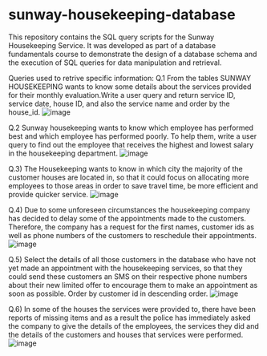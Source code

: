 # sunway-housekeeping-database
This repository contains the SQL query scripts for the Sunway Housekeeping Service.
It was developed as part of a database fundamentals course to demonstrate the design of a database schema and the execution of SQL queries for data manipulation and retrieval.

Queries used to retrive specific information:
Q.1 From the tables SUNWAY HOUSEKEEPING wants to know some details about the services provided for their monthly evaluation.Write a user query and return service ID, service date, house ID, and also the service name and order by the house_id.
![image](https://github.com/srakkk/sunway-housekeeping-database/assets/113534068/4751763b-d1e7-44b5-8bdf-8d7d67a8b699)

Q.2 Sunway housekeeping wants to know which employee has performed best and which employee has performed poorly. To help them, write a user query to find out the employee that receives the highest and lowest salary in the housekeeping department.
![image](https://github.com/srakkk/sunway-housekeeping-database/assets/113534068/efc244e5-bafe-48c2-84e1-2bdddc34c033)

Q.3) The Housekeeping wants to know in which city the majority of the customer houses are located in, so that it could focus on allocating more employees to those areas in order to save travel time, be more efficient and provide quicker service.
![image](https://github.com/srakkk/sunway-housekeeping-database/assets/113534068/f3223edb-5b60-4c21-8b21-a8b61ee440e2)

Q.4) Due to some unforeseen circumstances the housekeeping company has decided to delay some of the appointments made to the customers. Therefore, the company has a request for the first names, customer ids as well as phone numbers of the customers to reschedule their appointments.
![image](https://github.com/srakkk/sunway-housekeeping-database/assets/113534068/759c94b6-e5f5-4f14-a4cf-bc64ac0414ec)

Q.5) Select the details of all those customers in the database who have not yet made an appointment with the housekeeping services, so that they could send these customers an SMS on their respective phone numbers about their new limited offer to encourage them to make an appointment as soon as possible. Order by customer id in descending order.
![image](https://github.com/srakkk/sunway-housekeeping-database/assets/113534068/f8d189b3-404c-4420-b4c2-0ea031a29c90)


Q.6) In some of the houses the services were provided to, there have been reports of missing items and as a result the police has immediately asked the company to give the details of the employees, the services they did and the details of the customers and houses that services were performed.
![image](https://github.com/srakkk/sunway-housekeeping-database/assets/113534068/be3c14ca-b86a-4d5e-9d27-1465aa01316d)



